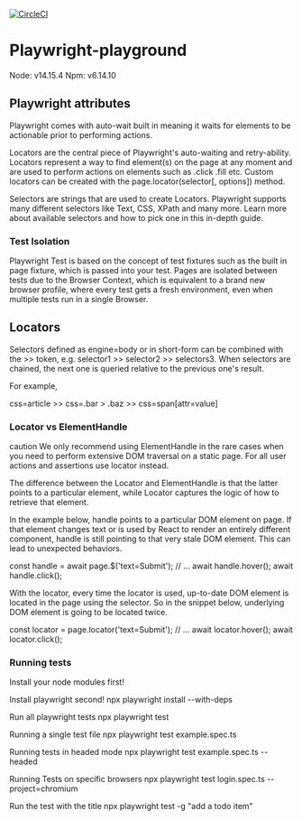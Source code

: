 [![CircleCI](https://dl.circleci.com/status-badge/img/gh/MichelLalmohamed/CI-CD-Workshop-Playwright/tree/main.svg?style=svg)](https://dl.circleci.com/status-badge/redirect/gh/MichelLalmohamed/CI-CD-Workshop-Playwright/tree/main)

# Playwright-playground

Node: v14.15.4
Npm: v6.14.10

## Playwright attributes

Playwright comes with auto-wait built in meaning it waits for elements to be actionable prior to performing actions.

Locators are the central piece of Playwright's auto-waiting and retry-ability. Locators represent a way to find element(s) on the page at any moment and are used to perform actions on elements such as .click .fill etc. Custom locators can be created with the page.locator(selector[, options]) method.

Selectors are strings that are used to create Locators. Playwright supports many different selectors like Text, CSS, XPath and many more. Learn more about available selectors and how to pick one in this in-depth guide.

### Test Isolation

Playwright Test is based on the concept of test fixtures such as the built in page fixture, which is passed into your test. Pages are isolated between tests due to the Browser Context, which is equivalent to a brand new browser profile, where every test gets a fresh environment, even when multiple tests run in a single Browser.

## Locators

Selectors defined as engine=body or in short-form can be combined with the >> token, e.g. selector1 >> selector2 >> selectors3. When selectors are chained, the next one is queried relative to the previous one's result.

For example,

css=article >> css=.bar > .baz >> css=span[attr=value]

### Locator vs ElementHandle

caution
We only recommend using ElementHandle in the rare cases when you need to perform extensive DOM traversal on a static page. For all user actions and assertions use locator instead.

The difference between the Locator and ElementHandle is that the latter points to a particular element, while Locator captures the logic of how to retrieve that element.

In the example below, handle points to a particular DOM element on page. If that element changes text or is used by React to render an entirely different component, handle is still pointing to that very stale DOM element. This can lead to unexpected behaviors.

const handle = await page.$('text=Submit');
// ...
await handle.hover();
await handle.click();

With the locator, every time the locator is used, up-to-date DOM element is located in the page using the selector. So in the snippet below, underlying DOM element is going to be located twice.

const locator = page.locator('text=Submit');
// ...
await locator.hover();
await locator.click();

### Running tests

Install your node modules first!

Install playwright second!
npx playwright install --with-deps

Run all playwright tests
npx playwright test

Running a single test file
npx playwright test example.spec.ts

Running tests in headed mode
npx playwright test example.spec.ts --headed

Running Tests on specific browsers
npx playwright test login.spec.ts --project=chromium

Run the test with the title
npx playwright test -g "add a todo item"
